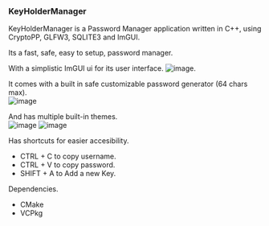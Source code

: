### KeyHolderManager
KeyHolderManager is a Password Manager application written in C++, using CryptoPP, GLFW3, SQLITE3 and ImGUI.

Its a fast, safe, easy to setup, password manager.

With a simplistic ImGUI ui for its user interface.
![image](https://github.com/user-attachments/assets/3b5e5cf5-1506-4c60-879b-e5606c0cc037).

It comes with a built in safe customizable password generator (64 chars max).
<br>
![image](https://github.com/user-attachments/assets/a1bd07b3-5ff6-402a-bb5f-63e4fe87eb96)

And has multiple built-in themes.
<br>
![image](https://github.com/user-attachments/assets/d0b6b14d-8c71-4f94-9ba1-47b7e3979cb1)
![image](https://github.com/user-attachments/assets/b30c3a36-c36f-42dd-9261-8e1078cd7245)

Has shortcuts for easier accesibility.
- CTRL + C to copy username.
- CTRL + V to copy password.
- SHIFT + A to Add a new Key.


Dependencies.

- CMake
- VCPkg
